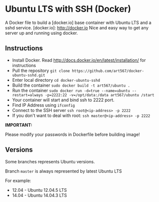 Ubuntu LTS with SSH (Docker)
=========

A Docker file to build a [docker.io] base container with Ubuntu LTS and a sshd service.
[docker.io]: http://docker.io
Nice and easy way to get any server up and running using docker.


Instructions
-----------
 - Install Docker. Read http://docs.docker.io/en/latest/installation/ for instructions
 - Pull the repository
   `git clone https://github.com/art567/docker-ubuntu-sshd.git`
 - Enter local directory
   `cd docker-ubuntu-sshd`
 - Build the container
   `sudo docker build -t art567/ubuntu .`
 - Run the container
   `sudo docker run -d=true --name=ubuntu --restart=always -p=2222:22 -v=/opt/data:/data art567/ubuntu /start`
 - Your container will start and bind ssh to 2222 port.
 - Find IP Address using `ifconfig`
 - Connect to the SSH server
   `ssh root@<ip-address> -p 2222`
 - If you don't want to deal with root:
   `ssh master@<ip-address> -p 2222`

**IMPORTANT:**

   Please modify your passwords in Dockerfile before building image!


Versions
-----------
Some branches represents Ubuntu versions.

Branch `master` is always represented by latest Ubuntu LTS

   For example:
   - 12.04 - Ubuntu 12.04.5 LTS
   - 14.04 - Ubuntu 14.04.3 LTS

